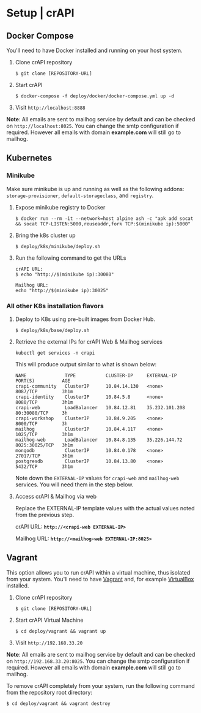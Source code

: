Setup | crAPI
=============

## Docker Compose

You'll need to have Docker installed and running on your host system.

1. Clone crAPI repository
    ```
    $ git clone [REPOSITORY-URL]
    ```

2. Start crAPI
    ```
    $ docker-compose -f deploy/docker/docker-compose.yml up -d
    ```

3. Visit `http://localhost:8888`

**Note**: All emails are sent to mailhog service by default and can be checked on `http://localhost:8025`.
You can change the smtp configuration if required. However all emails with domain **example.com** will still go to mailhog.


## Kubernetes 

###  Minikube

Make sure minikube is up and running as well as the following addons:
`storage-provisioner`, `default-storageclass`, and `registry`.

1. Expose minikube registry to Docker

    ```
    $ docker run --rm -it --network=host alpine ash -c "apk add socat && socat TCP-LISTEN:5000,reuseaddr,fork TCP:$(minikube ip):5000"
    ```

2. Bring the k8s cluster up

    ```
    $ deploy/k8s/minikube/deploy.sh
    ```

3. Run the following command to get the URLs
    ```
    crAPI URL:
    $ echo "http://$(minikube ip):30080"
    ```
    ```
    Mailhog URL:
    echo "http://$(minikube ip):30025"
    ```

###  All other K8s installation flavors

1. Deploy to K8s using pre-built images from Docker Hub.

    ```
    $ deploy/k8s/base/deploy.sh
    ```

2. Retrieve the external IPs for crAPI Web & Mailhog services

    ```
    kubectl get services -n crapi
    ```
    This will produce output similar to what is shown below:
    
    ```
    NAME              TYPE           CLUSTER-IP     EXTERNAL-IP      PORT(S)          AGE
    crapi-community   ClusterIP      10.84.14.130   <none>           8087/TCP         3h1m
    crapi-identity    ClusterIP      10.84.5.8      <none>           8080/TCP         3h1m
    crapi-web         LoadBalancer   10.84.12.81    35.232.101.208   80:30080/TCP     3h
    crapi-workshop    ClusterIP      10.84.9.205    <none>           8000/TCP         3h
    mailhog           ClusterIP      10.84.4.117    <none>           1025/TCP         3h1m
    mailhog-web       LoadBalancer   10.84.8.135    35.226.144.72    8025:30025/TCP   3h1m
    mongodb           ClusterIP      10.84.0.178    <none>           27017/TCP        3h1m
    postgresdb        ClusterIP      10.84.13.80    <none>           5432/TCP         3h1m
    ```

    Note down the `EXTERNAL-IP` values for `crapi-web` and `mailhog-web` services. You will need them in the step below.

3. Access crAPI & Mailhog via web

    Replace the EXTERNAL-IP template values with the actual values noted from the previous step.

    crAPI URL: **`http://<crapi-web EXTERNAL-IP>`**
    
    Mailhog URL: **`http://<mailhog-web EXTERNAL-IP:8025>`**

## Vagrant

This option allows you to run crAPI within a virtual machine, thus isolated from
your system. You'll need to have [Vagrant] and, for example [VirtualBox] installed.

1. Clone crAPI repository
    ```
    $ git clone [REPOSITORY-URL]
    ```
2. Start crAPI Virtual Machine
    ```
    $ cd deploy/vagrant && vagrant up
    ```
3. Visit `http://192.168.33.20`

**Note**: All emails are sent to mailhog service by default and can be checked on `http://192.168.33.20:8025`.
You can change the smtp configuration if required. However all emails with domain **example.com** will still go to mailhog.

To remove crAPI completely from your system, run the following command from the repository root directory:

```
$ cd deploy/vagrant && vagrant destroy
```

[Vagrant]: https://www.vagrantup.com/downloads
[VirtualBox]: https://www.virtualbox.org/wiki/Downloads
